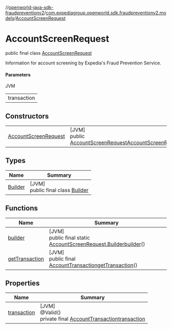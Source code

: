 //[openworld-java-sdk-fraudpreventionv2](../../../index.md)/[com.expediagroup.openworld.sdk.fraudpreventionv2.models](../index.md)/[AccountScreenRequest](index.md)

# AccountScreenRequest

public final class [AccountScreenRequest](index.md)

Information for account screening by Expedia's Fraud Prevention Service.

#### Parameters

JVM

| |
|---|
| transaction |

## Constructors

| | |
|---|---|
| [AccountScreenRequest](-account-screen-request.md) | [JVM]<br>public [AccountScreenRequest](index.md)[AccountScreenRequest](-account-screen-request.md)([AccountTransaction](../-account-transaction/index.md)transaction) |

## Types

| Name | Summary |
|---|---|
| [Builder](-builder/index.md) | [JVM]<br>public final class [Builder](-builder/index.md) |

## Functions

| Name | Summary |
|---|---|
| [builder](builder.md) | [JVM]<br>public final static [AccountScreenRequest.Builder](-builder/index.md)[builder](builder.md)() |
| [getTransaction](get-transaction.md) | [JVM]<br>public final [AccountTransaction](../-account-transaction/index.md)[getTransaction](get-transaction.md)() |

## Properties

| Name | Summary |
|---|---|
| [transaction](index.md#2033471521%2FProperties%2F-1883119931) | [JVM]<br>@Valid()<br>private final [AccountTransaction](../-account-transaction/index.md)[transaction](index.md#2033471521%2FProperties%2F-1883119931) |
